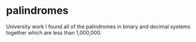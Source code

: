 # palindromes
University work
I found all of the palindromes in binary and decimal systems together which are less than 1,000,000.